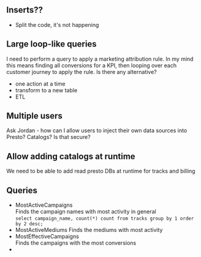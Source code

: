 ## Inserts??
- Split the code, it's not happening 

## Large loop-like queries
I need to perform a query to apply a marketing attribution rule. In my mind this means finding all conversions for a KPI, then looping over each customer journey to apply the rule. Is there any alternative?
- one action at a time
- transform to a new table
- ETL

## Multiple users
Ask Jordan - how can I allow users to inject their own data sources into Presto? Catalogs? Is that secure?

## Allow adding catalogs at runtime
We need to be able to add read presto DBs at runtime for tracks and billing

## Queries
- MostActiveCampaigns  
Finds the campaign names with most activity in general  
`select campaign_name, count(*) count from tracks group by 1 order by 2 desc;`
- MostActiveMediums
Finds the mediums with most activity
- MostEffectiveCampaigns  
Finds the campaigns with the most conversions  
- 